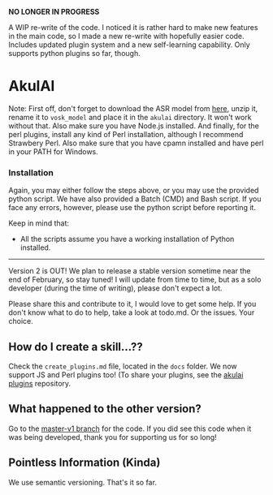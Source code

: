 <b>NO LONGER IN PROGRESS</b>

A WIP re-write of the code. I noticed it is rather hard to make new features in the main code, so I made a new re-write with hopefully easier code. Includes updated plugin system and a new self-learning capability. Only supports python plugins so far, though.

# AkulAI

Note: First off, don't forget to download the ASR model from [here](https://alphacephei.com/vosk/models), unzip it, rename it to `vosk_model` and place it in the `akulai` directory. It won't work without that. Also make sure you have Node.js installed. And finally, for the perl plugins, install any kind of Perl installation, although I recommend Strawbery Perl. Also make sure that you have cpamn installed and have perl in your PATH for Windows.

### Installation
Again, you may either follow the steps above, or you may use the provided python script. We have also provided a Batch (CMD) and Bash script. If you face any errors, however, please use the python script before reporting it.

Keep in mind that:
 - All the scripts assume you have a working installation of Python installed.

<hr>
Version 2 is OUT! We plan to release a stable version sometime near the end of February, so stay tuned! I will update from time to time, but as a solo developer (during the time of writing), please don't expect a lot.

Please share this and contribute to it, I would love to get some help. If you don't know what to do to help, take a look at todo.md. Or the issues. Your choice.

## How do I create a skill...??

Check the `create_plugins.md` file, located in the `docs` folder. We now support JS and Perl plugins too! (To share your plugins, see the [akulai plugins](https://github.com/Akul-AI/akulai-plugins) repository.

## What happened to the other version?

Go to the [master-v1 branch](https://github.com/Akul-AI/akulai/tree/master-v1) for the code. If you did see this code when it was being developed, thank you for supporting us for so long!

## Pointless Information (Kinda)

We use semantic versioning. That's it so far.
